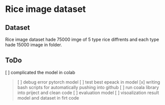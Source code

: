 # Rice image dataset
## Dataset
Rice image dataset hade 75000 imge of 5 type rice diffrents and 
each type hade 15000 image in folder.





## ToDo
[ ] complicated the model in colab
  > [ ] debug error pytorch model 
[ ] test best epeack in model
[x] writing bash scripts for automatically pushing into github
[ ] run coala library into priject and clean code 
[ ] evaluation model 
[ ] visoalization result model and dataset in firt code 

